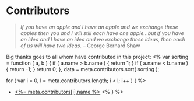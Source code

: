 # Contributors
> *If you have an apple and I have an apple and we exchange these apples then you and I will still each have one apple…but if you have an idea and I have an idea and we exchange these ideas, then each of us will have two ideas.* – George Bernard Shaw

Big thanks goes to all whom have contributed in this project:
<% 
var sorting = function ( a, b ) {
  if ( a.name > b.name ) { return 1; }
  if ( a.name < b.name ) { return -1; }
  return 0;
},
data = meta.contributors.sort( sorting );

for ( var i = 0, l = meta.contributors.length; i < l; i++ ) { %>
- <a href="<%= meta.contributors[i].url %>"><%= meta.contributors[i].name %></a>
<% } %>